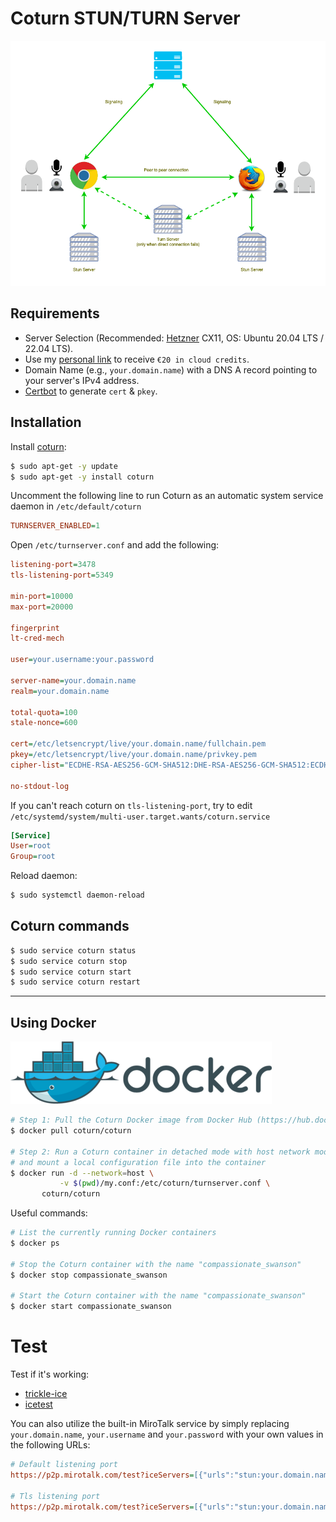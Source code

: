# Coturn STUN/TURN Server

![stunTurn](../images/stun-turn.png)

## Requirements

-  Server Selection (Recommended: [Hetzner](https://www.hetzner.com/cloud) CX11, OS: Ubuntu 20.04 LTS / 22.04 LTS).
-  Use my [personal link](https://hetzner.cloud/?ref=XdRifCzCK3bn) to receive `€⁠20 in cloud credits`.
-  Domain Name (e.g., `your.domain.name`) with a DNS A record pointing to your server's IPv4 address.
-   [Certbot](https://certbot.eff.org/) to generate `cert` & `pkey`.

## Installation

Install [coturn](https://github.com/coturn/coturn):

```bash
$ sudo apt-get -y update
$ sudo apt-get -y install coturn
```

Uncomment the following line to run Coturn as an automatic system service daemon in `/etc/default/coturn`

```ini
TURNSERVER_ENABLED=1
```

Open `/etc/turnserver.conf` and add the following:

```ini
listening-port=3478
tls-listening-port=5349

min-port=10000
max-port=20000

fingerprint
lt-cred-mech

user=your.username:your.password

server-name=your.domain.name
realm=your.domain.name

total-quota=100
stale-nonce=600

cert=/etc/letsencrypt/live/your.domain.name/fullchain.pem
pkey=/etc/letsencrypt/live/your.domain.name/privkey.pem
cipher-list="ECDHE-RSA-AES256-GCM-SHA512:DHE-RSA-AES256-GCM-SHA512:ECDHE-RSA-AES256-GCM-SHA384:DHE-RSA-AES256-GCM-SHA384:ECDHE-RSA-AES256-SHA384"

no-stdout-log
```

If you can't reach coturn on `tls-listening-port`, try to edit `/etc/systemd/system/multi-user.target.wants/coturn.service`

```ini
[Service]
User=root
Group=root
```

Reload daemon:

```bash
$ sudo systemctl daemon-reload
```

## Coturn commands

```bash
$ sudo service coturn status
$ sudo service coturn stop
$ sudo service coturn start
$ sudo service coturn restart
```

---

## Using Docker

![docker](../images/docker.png)

```bash
# Step 1: Pull the Coturn Docker image from Docker Hub (https://hub.docker.com/r/coturn/coturn)
$ docker pull coturn/coturn

# Step 2: Run a Coturn container in detached mode with host network mode
# and mount a local configuration file into the container
$ docker run -d --network=host \
           -v $(pwd)/my.conf:/etc/coturn/turnserver.conf \
       coturn/coturn
```

Useful commands:

```bash
# List the currently running Docker containers
$ docker ps

# Stop the Coturn container with the name "compassionate_swanson"
$ docker stop compassionate_swanson

# Start the Coturn container with the name "compassionate_swanson"
$ docker start compassionate_swanson
```

# Test

Test if it's working:

-   [trickle-ice](https://webrtc.github.io/samples/src/content/peerconnection/trickle-ice/)
-   [icetest](https://icetest.info/)

You can also utilize the built-in MiroTalk service by simply replacing `your.domain.name`, `your.username` and `your.password` with your own values in the following URLs:

```ini
# Default listening port
https://p2p.mirotalk.com/test?iceServers=[{"urls":"stun:your.domain.name:3478"},{"urls":"turn:your.domain.name:3478","username":"your.username","credential":"your.password"}]

# Tls listening port
https://p2p.mirotalk.com/test?iceServers=[{"urls":"stun:your.domain.name:5349"},{"urls":"turn:your.domain.name:5349","username":"your.username","credential":"your.password"}]
```
